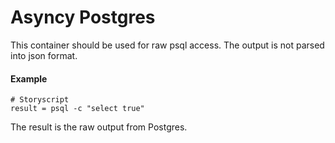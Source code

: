 # Asyncy Postgres

This container should be used for raw psql access.
The output is not parsed into json format.

#### Example

```storyscript
# Storyscript
result = psql -c "select true"
```

The result is the raw output from Postgres.
